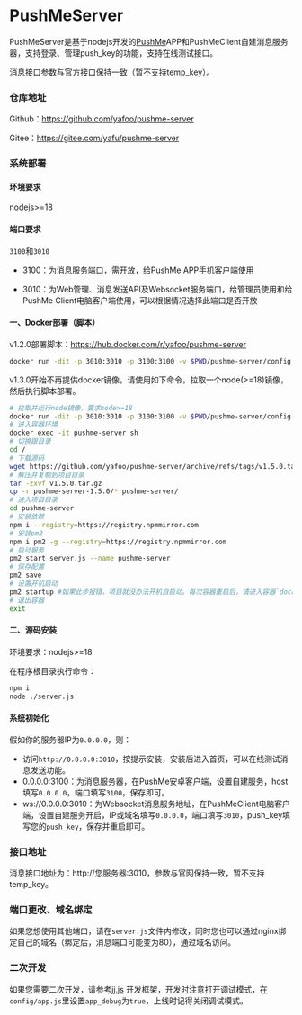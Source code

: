 # PushMeServer
PushMeServer是基于nodejs开发的[PushMe](https://push.i-i.me/)APP和PushMeClient自建消息服务器，支持登录、管理push_key的功能，支持在线测试接口。

消息接口参数与官方接口保持一致（暂不支持temp_key）。

### 仓库地址

Github：https://github.com/yafoo/pushme-server

Gitee：https://gitee.com/yafu/pushme-server

### 系统部署

#### 环境要求

nodejs>=18

#### 端口要求

`3100`和`3010`

- 3100：为消息服务端口，需开放，给PushMe APP手机客户端使用

- 3010：为Web管理、消息发送API及Websocket服务端口，给管理员使用和给PushMe Client电脑客户端使用，可以根据情况选择此端口是否开放

#### 一、Docker部署（脚本）

v1.2.0部署脚本：https://hub.docker.com/r/yafoo/pushme-server
```bash
docker run -dit -p 3010:3010 -p 3100:3100 -v $PWD/pushme-server/config:/pushme-server/config --name pushme-server --restart unless-stopped yafoo/pushme-server:latest
```

v1.3.0开始不再提供docker镜像，请使用如下命令，拉取一个node(>=18)镜像，然后执行脚本部署。

```bash
# 拉取并运行node镜像，要求node>=18
docker run -dit -p 3010:3010 -p 3100:3100 -v $PWD/pushme-server/config:/pushme-server/config --name pushme-server --restart unless-stopped node:18.20.4-alpine3.20
# 进入容器环境
docker exec -it pushme-server sh
# 切换跟目录
cd /
# 下载源码
wget https://github.com/yafoo/pushme-server/archive/refs/tags/v1.5.0.tar.gz
# 解压并复制到项目目录
tar -zxvf v1.5.0.tar.gz
cp -r pushme-server-1.5.0/* pushme-server/
# 进入项目目录
cd pushme-server
# 安装依赖
npm i --registry=https://registry.npmmirror.com
# 安装pm2
npm i pm2 -g --registry=https://registry.npmmirror.com
# 启动服务
pm2 start server.js --name pushme-server
# 保存配置
pm2 save
# 设置开机启动
pm2 startup #如果此步报错，项目就没办法开机自启动。每次容器重启后，请进入容器`docker exec -it pushme-server sh`，手动再执行启动服务命令`pm2 start server.js --name pushme-server`
# 退出容器
exit
```

#### 二、源码安装

环境要求：nodejs>=18

在程序根目录执行命令：

```bash
npm i
node ./server.js
```

#### 系统初始化

假如你的服务器IP为`0.0.0.0`，则：
- 访问`http://0.0.0.0:3010`，按提示安装，安装后进入首页，可以在线测试消息发送功能。
- 0.0.0.0:3100：为消息服务器，在PushMe安卓客户端，设置自建服务，host填写`0.0.0.0`，端口填写`3100`，保存即可。
- ws://0.0.0.0:3010：为Websocket消息服务地址，在PushMeClient电脑客户端，设置自建服务开启，IP或域名填写`0.0.0.0`，端口填写`3010`，push_key填写您的`push_key`，保存并重启即可。

### 接口地址

消息接口地址为：http://您服务器:3010，参数与官网保持一致，暂不支持temp_key。

### 端口更改、域名绑定

如果您想使用其他端口，请在`server.js`文件内修改，同时您也可以通过nginx绑定自己的域名（绑定后，消息端口可能变为80），通过域名访问。

### 二次开发

如果您需要二次开发，请参考[jj.js](https://github.com/yafoo/jj.js) 开发框架，开发时注意打开调试模式，在`config/app.js`里设置`app_debug`为`true`，上线时记得关闭调试模式。
